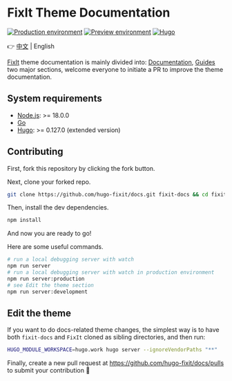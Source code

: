 # FixIt Theme Documentation

[![Production environment](https://img.shields.io/github/deployments/hugo-fixit/docs/Production?style=flat&label=Production&logo=vercel)](https://fixit.lruihao.cn/)
[![Preview environment](https://img.shields.io/github/deployments/hugo-fixit/docs/Preview?style=flat&label=Preview&logo=vercel)](https://pre.fixit.lruihao.cn/)
[![Hugo](https://img.shields.io/badge/Hugo-%5E0.127.0-ff4088?style=flat&logo=hugo)](https://gohugo.io/)

👉 [中文](README.md) | English

[FixIt](https://github.com/hugo-fixit/FixIt) theme documentation is mainly divided into: [Documentation](https://fixit.lruihao.cn/documentation/), [Guides](https://fixit.lruihao.cn/guides/) two major sections, welcome everyone to initiate a PR to improve the theme documentation.

## System requirements

- [Node.js](https://nodejs.org/): >= 18.0.0
- [Go](https://go.dev/dl/)
- [Hugo](https://gohugo.io/installation/): >= 0.127.0 (extended version)

## Contributing

First, fork this repository by clicking the fork button.

Next, clone your forked repo.

```bash
git clone https://github.com/hugo-fixit/docs.git fixit-docs && cd fixit-docs
```

Then, install the dev dependencies.

```bash
npm install
```

And now you are ready to go!

Here are some useful commands.

```bash
# run a local debugging server with watch
npm run server
# run a local debugging server with watch in production environment
npm run server:production
# see Edit the theme section
npm run server:development
```

## Edit the theme

If you want to do docs-related theme changes, the simplest way is to have both `fixit-docs` and `FixIt` cloned as sibling directories, and then run:

```bash
HUGO_MODULE_WORKSPACE=hugo.work hugo server --ignoreVendorPaths "**"
```

Finally, create a new pull request at <https://github.com/hugo-fixit/docs/pulls> to submit your contribution 🎉
